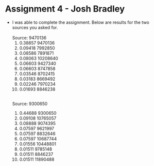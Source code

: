 Assignment 4 - Josh Bradley
====================
<ul>
<li>
I was able to complete the assignment. Below are results for the two sources you asked for.
<br><br>Source: 9470136

1.  0.38857 9470136
2.  0.09418 7992850
3.  0.08586 7891871
4.  0.08063 10208640
5.  0.06603 9427340
6.  0.06603 8747858
7.  0.03546 8702415
8.  0.03183 8669492
9.  0.02246 7970234
10.  0.01693 8846238

<br>Source: 9300650

1.  0.44688 9300650
2.  0.09108 10765057
3.  0.08888 9074395
4.  0.07597 9621997
5.  0.07597 8832646
6.  0.07597 10687744
7.  0.01556 10448801
8.  0.01511 9785148
9.  0.01511 8846237
10.  0.01511 11890488

</li>
</ul>